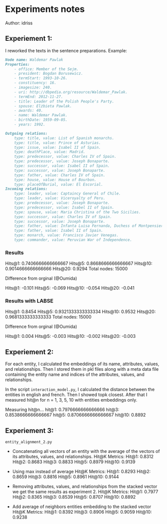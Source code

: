 # Experiments notes
Author: idriss

## Experiement 1:
I reworked the texts in the sentence preparations.
Example:

```md
Node name: Waldemar Pawlak
Properties:
	- office: Member of the Sejm.
	- president: Bogdan Borusewicz.
	- termStart: 1993-10-26.
	- constituency: 16.
	- imagesize: 240.
	- uri: http://dbpedia.org/resource/Waldemar_Pawlak.
	- termEnd: 2012-11-27.
	- title: Leader of the Polish People's Party.
	- spouse: Elżbieta Pawlak.
	- awards: 40.
	- name: Waldemar Pawlak.
	- birthDate: 1959-09-05.
    - years: 1992.
```

```md
Outgoing relations:
	type: title, value: List of Spanish monarchs.
	type: title, value: Prince of Asturias.
	type: issue, value: Isabel II of Spain.
	type: deathPlace, value: Madrid.
	type: predecessor, value: Charles IV of Spain.
	type: predecessor, value: Joseph Bonaparte.
	type: successor, value: Isabel II of Spain.
	type: successor, value: Joseph Bonaparte.
	type: father, value: Charles IV of Spain.
	type: house, value: House of Bourbon.
	type: placeOfBurial, value: El Escorial.
Incoming relations:
	type: leader, value: Captaincy General of Chile.
	type: leader, value: Viceroyalty of Peru.
	type: predecessor, value: Joseph Bonaparte.
	type: predecessor, value: Isabel II of Spain.
	type: spouse, value: Maria Christina of the Two Sicilies.
	type: successor, value: Charles IV of Spain.
	type: successor, value: Joseph Bonaparte.
	type: father, value: Infanta Luisa Fernanda, Duchess of Montpensier.
	type: father, value: Isabel II of Spain.
	type: monarch, value: Francisco Javier Venegas.
	type: commander, value: Peruvian War of Independence.
```
### Results
Hits@1: 0.7406666666666667
Hits@5: 0.8668666666666667
Hits@10: 0.9014666666666666
Hits@20: 0.9294
Total nodes: 15000


Difference from orginal (@Oumida)

Hits@1: -0.101
Hits@5: -0.069
Hits@10: -0.054
Hits@20: -0.041

### Results with LABSE
Hits@1: 0.8454
Hits@5: 0.9321333333333334
Hits@10: 0.9532
Hits@20: 0.9681333333333333
Total nodes: 15000


Difference from orginal (@Oumida)

Hits@1: 0.004
Hits@5: -0.003
Hits@10: -0.002
Hits@20: -0.003

## Experiement 2:
For each entity, I calculated the embeddings of its name, attributes, values, and relationships.
Then I stored them in pkl files along with a meta data file containing the entity name and indices of the attributes, values, and relationships.

In the script `interaction_model.py`, I calculated the distance between the entities in english and french.
Then I showed topk closest. After that I measured hit@n for n = 1, 3, 5, 10 with entities embeddings only.

Measuring hit@n...
hit@1:  0.7976666666666666
hit@3:  0.8538666666666667
hit@5:  0.8706666666666667
hit@10:  0.8892


## Experiement 3:
`entity_alignment_2.py`
- Concatenating all vectors of an entity with the average of the vectors of its attributes, values, and relationships.
Hit@K Metrics:
Hit@1: 0.8312
Hit@2: 0.8683
Hit@3: 0.8833
Hit@5: 0.8979
Hit@10: 0.9139

- Using max instead of average
Hit@K Metrics:
Hit@1: 0.8293
Hit@2: 0.8659
Hit@3: 0.8816
Hit@5: 0.8961
Hit@10: 0.9144

- Removing attributes, values, and relationships from the stacked vector we get the same results as experiment 2.
Hit@K Metrics:
Hit@1: 0.7977
Hit@2: 0.8365
Hit@3: 0.8539
Hit@5: 0.8707
Hit@10: 0.8892

- Add average of neighbors entities embedding to the stacked vector
Hit@K Metrics:
Hit@1: 0.8392
Hit@3: 0.8906
Hit@5: 0.9059
Hit@10: 0.9238
